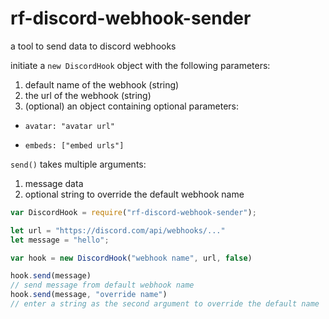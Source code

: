 # rf-discord-webhook-sender

a tool to send data to discord webhooks

initiate a `new DiscordHook` object with the following parameters:

1) default name of the webhook (string)
2) the url of the webhook (string)
4) (optional) an object containing optional parameters:
- `avatar: "avatar url"`

- `embeds: ["embed urls"]`


`send()` takes multiple arguments:

1) message data
2) optional string to override the default webhook name


```javascript
var DiscordHook = require("rf-discord-webhook-sender");

let url = "https://discord.com/api/webhooks/..."
let message = "hello";

var hook = new DiscordHook("webhook name", url, false)

hook.send(message)
// send message from default webhook name
hook.send(message, "override name")
// enter a string as the second argument to override the default name
```
